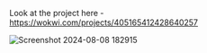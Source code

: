 Look at the project here - https://wokwi.com/projects/405165412428640257

![Screenshot 2024-08-08 182915](https://github.com/user-attachments/assets/3caaba27-98f6-48b9-8b20-60827c32060d)
